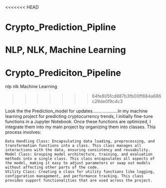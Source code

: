 <<<<<<< HEAD
# Crypto_Prediction_Pipline
NLP, NLK, Machine Learning 
=======
# Crypto_Prediciton_Pipeline
nlp nlk Machine Learning
>>>>>>> 64fe805fcd887b3fb00ff884a686c29de0f9c4c3
>>>>>>> 
Look the the Prediction_model for updates....................In my machine learning project for predicting cryptocurrency trends, I initially fine-tune functions in a Jupyter Notebook. Once these functions are optimized, I integrate them into my main project by organizing them into classes. This process involves:

    Data Handling Class: Encapsulating data loading, preprocessing, and transformation functions into a class. This class manages all interactions with the data, ensuring consistency and reusability.
    Model Class: Grouping model architecture, training, and evaluation methods into a single class. This class encapsulates all aspects of the model, making it easy to adjust parameters or swap out models without affecting other parts of the code.
    Utility Class: Creating a class for utility functions like logging, configuration management, and performance tracking. This class provides support functionalities that are used across the project.
